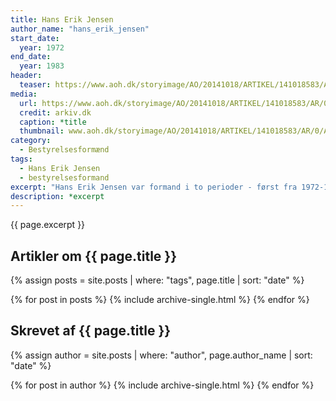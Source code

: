 ```yaml
---
title: Hans Erik Jensen
author_name: "hans_erik_jensen"
start_date: 
  year: 1972
end_date:
  year: 1983
header:
  teaser: https://www.aoh.dk/storyimage/AO/20141018/ARTIKEL/141018583/AR/0/AR-141018583.jpg&MaxH=415&imageVersion=default&Q=95&MT=DT20141021101450
media: 
  url: https://www.aoh.dk/storyimage/AO/20141018/ARTIKEL/141018583/AR/0/AR-141018583.jpg&MaxH=415&imageVersion=default&Q=95&MT=DT20141021101450
  credit: arkiv.dk
  caption: *title
  thumbnail: www.aoh.dk/storyimage/AO/20141018/ARTIKEL/141018583/AR/0/AR-141018583.jpg&MaxH=415&imageVersion=default&Q=95&MT=DT20141021101450
category:
  - Bestyrelsesformænd
tags:
  - Hans Erik Jensen
  - bestyrelsesformand
excerpt: "Hans Erik Jensen var formand i to perioder - først fra 1972-1980 og derefter fra 1981-1983, da Vagn Mikkelsen døde."
description: *excerpt
---
```


{{ page.excerpt }}

## Artikler om {{ page.title }}

{% assign posts = site.posts | where: "tags", page.title | sort: "date" %}

{% for post in posts %}
  {% include archive-single.html %}
{% endfor %}

## Skrevet af {{ page.title }}

{% assign author = site.posts | where: "author", page.author_name | sort: "date" %}

{% for post in author %}
  {% include archive-single.html %}
{% endfor %}
